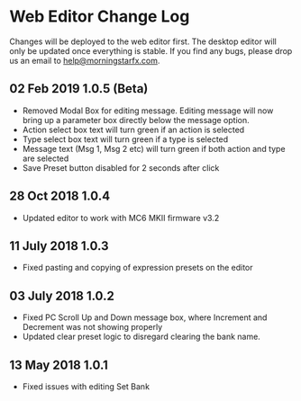# Web Editor Change Log
Changes will be deployed to the web editor first. The desktop editor will only be updated once everything is stable. If you find any bugs, please drop us an email to help@morningstarfx.com.

## 02 Feb 2019 1.0.5 (Beta)
- Removed Modal Box for editing message. Editing message will now bring up a parameter box directly below the message option.
- Action select box text will turn green if an action is selected
- Type select box text will turn green if a type is selected
- Message text (Msg 1, Msg 2 etc) will turn green if both action and type are selected
- Save Preset button disabled for 2 seconds after click

## 28 Oct 2018 1.0.4
- Updated editor to work with MC6 MKII firmware v3.2

## 11 July 2018 1.0.3
- Fixed pasting and copying of expression presets on the editor

## 03 July 2018 1.0.2
- Fixed PC Scroll Up and Down message box, where Increment and Decrement was not showing properly
- Updated clear preset logic to disregard clearing the bank name.

## 13 May 2018 1.0.1
- Fixed issues with editing Set Bank
